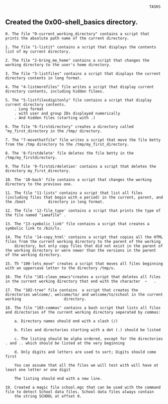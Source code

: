                                                                    TASKS
## Created the  0x00-shell_basics directory.

	0. The file "0-current_working_directory" contains a script that prints the absolute path name of the current directory.

	1. The file "1-listit" contains a script that displays the contents list of my current directory.

	2. The file "2-bring_me_home" contains a script that changes the working directory to the user's home directory.
	
	3. The file "3-listfiles" contains a script that displays the current directory contents in long format.

	4. The "4-listmorefiles" file writes a script that display current directory contents, including hidden filees.
	
	5. The "5-listfilesdigitonly" file contains a script that display  current directory contents.
		. Long format
		. with user and group IDs displayed numerically
		. And hidden files (starting with .)

	6. The file "6-firstdirectory" creates a directory called "my_first_directory in the /tmp/ directory.

	7. The "7-movethatfile" file writes a script that move the file betty from the /tmp directory to the /tmp/my_first_directory.

	8. The '8-firstdelete' file deletes the file betty in the /tmp/my_firstdirectory.

	9. The file '9-firstdirdeletion' contains a script that deletes the directory my_first_directory.

	10. The '10-back' file contains a script that changes the working directory to the previous one.

	11. The file "11-lists" contains a script that list all files (including files that begin with a period) in the current, parent, and the /boot 			directory in long format.

	12. The file '12-file_type' contains a script that prints the type of the file named "iamafile" .

	13. The "13-symbolic_link" file contains a script that creates a symbolic link to /bin/ls.

	14. The file '14-copy_html' contains a script that copies all the HTML files from the current working directory to the parent of the working 
		directory, but only copy files that did not exist in the parent of the working directory or were newer than the versions in the parent 			of the working directory.

	15. Th "100-lets_move" creates a script that moves all files beginning with an uppercase letter to the directory /tmp/u. 

	16. The file "101-clean_emacs"creates a script that deletes all files in the current working directory that end with the character  ~   .

	17. The "102-tree" file contains  a script that creates the directories welcome/, welcome/to/ and welcome/to/school in the current working                   directory.

	18. The file "103-commas" contains a bash script that lists all files and directories of the current working directory seperated by commas:

		a. Directory names should end with a slash (/)

		b. Files and directories starting with a dot (.) should be listed

		c. The listing should be alpha ordered, except for the directories . and .. which should be listed at the very beginning

		d. Only digits and letters are used to sort; Digits should come first

		You can assume that all the files we will test with will have at least one letter or one digit

		The listing should end with a new line.

	19. Created a magic file school.mgc that can be used with the command file to detect School data files. School data files always contain 
		the string SCHOOL at offset 0.


